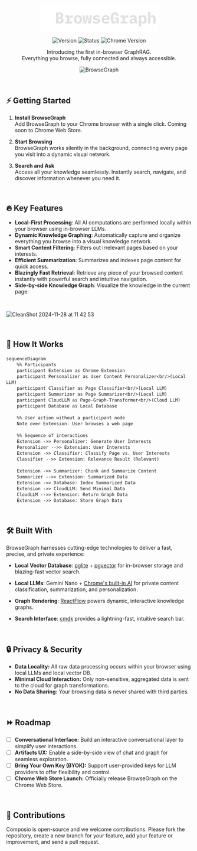 <div align="center">
<div>
  <a href="https://browsegraph.com/">
    <img width=320 src="./src/assets/browsegraph-logo.svg" alt="BrowseGraph Logo" />
  </a>
</div>
  
<p align="center">
    <img alt="Version" src="https://img.shields.io/badge/Version-0.1.0-blue?style=plastic&logo=github&logoColor=white&cacheSeconds=60">
    <img alt="Status" src="https://img.shields.io/badge/Status-Alpha-yellow?cacheSeconds=60">
    <img alt="Chrome Version" src="https://img.shields.io/badge/Chrome-133%2B-orange?style=plastic&logo=google-chrome&logoColor=white&cacheSeconds=60">
</p>
   Introducing the first in-browser GraphRAG. </br>
   Everything you browse, fully connected and always accessible.
</div>

<p align="center">
  <ahref="https://browsegraph.com/">
   <img alt="BrowseGraph" width=600 src="https://github.com/user-attachments/assets/c276737f-a017-4e6c-bfaf-c0a462295450"/>
  </a>
</p>

</br>

## ⚡ Getting Started

1. **Install BrowseGraph**  
   Add BrowseGraph to your Chrome browser with a single click. Coming soon to Chrome Web Store.

2. **Start Browsing**  
   BrowseGraph works silently in the background, connecting every page you visit into a dynamic visual network.

3. **Search and Ask**  
   Access all your knowledge seamlessly. Instantly search, navigate, and discover information whenever you need it.

</br>

## 🔥 Key Features

- **Local-First Processing**: All AI computations are performed locally within your browser using in-browser LLMs.
- **Dynamic Knowledge Graphing**: Automatically capture and organize everything you browse into a visual knowledge network.
- **Smart Content Filtering**: Filters out irrelevant pages based on your interests.
- **Efficient Summarization**: Summarizes and indexes page content for quick access.
- **Blazingly Fast Retrieval**: Retrieve any piece of your browsed content instantly with powerful search and intuitive navigation.
- **Side-by-side Knowledge Graph**: Visualize the knowledge in the current page:

</br>

![CleanShot 2024-11-28 at 11 42 53](https://github.com/user-attachments/assets/01280850-0efb-4afc-ab7c-4163e6cd96a7)

</br>

## 🧩 How It Works

```mermaid
sequenceDiagram
    %% Participants
    participant Extension as Chrome Extension
    participant Personalizer as User Content Personalizer<br/>(Local LLM)
    participant Classifier as Page Classifier<br/>(Local LLM)
    participant Summarizer as Page Summarizer<br/>(Local LLM)
    participant CloudLLM as Page-Graph-Transformer<br/>(Cloud LLM)
    participant Database as Local Database

    %% User action without a participant node
    Note over Extension: User browses a web page

    %% Sequence of interactions
    Extension ->> Personalizer: Generate User Interests
    Personalizer -->> Extension: User Interests
    Extension ->> Classifier: Classify Page vs. User Interests
    Classifier -->> Extension: Relevance Result (Relevant)

    Extension ->> Summarizer: Chunk and Summarize Content
    Summarizer -->> Extension: Summarized Data
    Extension ->> Database: Index Summarized Data
    Extension ->> CloudLLM: Send Minimal Data
    CloudLLM -->> Extension: Return Graph Data
    Extension ->> Database: Store Graph Data
```
</br>

## 🛠 Built With
BrowseGraph harnesses cutting-edge technologies to deliver a fast, precise, and private experience:

- **Local Vector Database**: [pglite](https://github.com/electric-sql/pglite/) + [pgvector](https://github.com/pgvector/pgvector) for in-browser storage and blazing-fast vector search.

- **Local LLMs**: Gemini Nano + [Chrome's built-in AI](https://developer.chrome.com/docs/ai/built-in) for private content classification, summarization, and personalization.

- **Graph Rendering**: [ReactFlow](https://github.com/xyflow/xyflow) powers dynamic, interactive knowledge graphs.

- **Search Interface**: [cmdk](https://github.com/pacocoursey/cmdk) provides a lightning-fast, intuitive search bar.

</br>

## 🔒 Privacy & Security

- **Data Locality:** All raw data processing occurs within your browser using local LLMs and local vector DB.
- **Minimal Cloud Interaction:** Only non-sensitive, aggregated data is sent to the cloud for graph transformations.
- **No Data Sharing:** Your browsing data is never shared with third parties.

</br>

## ⏩ Roadmap

- [ ] **Conversational Interface:** Build an interactive conversational layer to simplify user interactions.
- [ ] **Artifacts UX:** Enable a side-by-side view of chat and graph for seamless exploration.
- [ ] **Bring Your Own Key (BYOK):** Support user-provided keys for LLM providers to offer flexibility and control.
- [ ] **Chrome Web Store Launch:** Officially release BrowseGraph on the Chrome Web Store.

</br>

## 🤗 Contributions
Composio is open-source and we welcome contributions. Please fork the repository, create a new branch for your feature, add your feature or improvement, and send a pull request.
